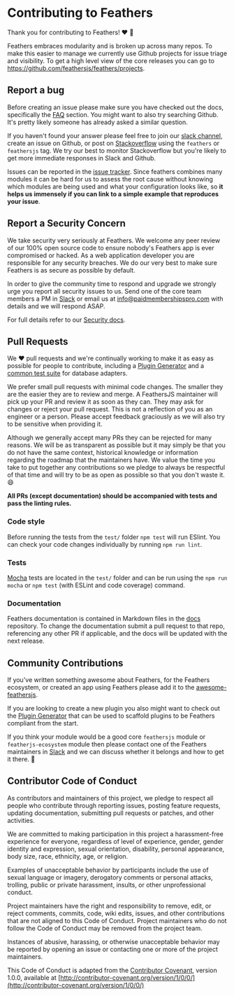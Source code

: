 # Contributing to Feathers

Thank you for contributing to Feathers! :heart: :tada:

Feathers embraces modularity and is broken up across many repos. To make this easier to manage we currently use Github projects for issue triage and visibility. To get a high level view of the core releases you can go to https://github.com/feathersjs/feathers/projects.

## Report a bug

Before creating an issue please make sure you have checked out the docs, specifically the [FAQ](https://docs.paidmembershipspro.com/help/faq.html) section. You might want to also try searching Github. It's pretty likely someone has already asked a similar question.

If you haven't found your answer please feel free to join our [slack channel](http://slack.paidmembershipspro.com), create an issue on Github, or post on [Stackoverflow](http://stackoverflow.com) using the `feathers` or `feathersjs` tag. We try our best to monitor Stackoverflow but you're likely to get more immediate responses in Slack and Github.

Issues can be reported in the [issue tracker](https://github.com/feathersjs/feathers/issues).  Since feathers combines many modules it can be hard for us to assess the root cause without knowing which modules are being used and what your configuration looks like, so **it helps us immensely if you can link to a simple example that reproduces your issue**.

## Report a Security Concern

We take security very seriously at Feathers. We welcome any peer review of our 100% open source code to ensure nobody's Feathers app is ever compromised or hacked. As a web application developer you are responsible for any security breaches. We do our very best to make sure Feathers is as secure as possible by default.

In order to give the community time to respond and upgrade we strongly urge you report all security issues to us. Send one of the core team members a PM in [Slack](http://slack.paidmembershipspro.com) or email us at <a href="mailto:">info@paidmembershipspro.com</a> with details and we will respond ASAP.

For full details refer to our [Security docs](https://docs.paidmembershipspro.com/SECURITY.html).

## Pull Requests

We :heart: pull requests and we're continually working to make it as easy as possible for people to contribute, including a [Plugin Generator](https://github.com/feathersjs/generator-feathers-plugin) and a [common test suite](https://github.com/feathersjs/feathers-service-tests) for database adapters.

We prefer small pull requests with minimal code changes. The smaller they are the easier they are to review and merge. A FeathersJS maintainer will pick up your PR and review it as soon as they can. They may ask for changes or reject your pull request. This is not a reflection of you as an engineer or a person. Please accept feedback graciously as we will also try to be sensitive when providing it.

Although we generally accept many PRs they can be rejected for many reasons. We will be as transparent as possible but it may simply be that you do not have the same context, historical knowledge or information regarding the roadmap that the maintainers have. We value the time you take to put together any contributions so we pledge to always be respectful of that time and will try to be as open as possible so that you don't waste it. :smile:

**All PRs (except documentation) should be accompanied with tests and pass the linting rules.**

### Code style

Before running the tests from the `test/` folder `npm test` will run ESlint. You can check your code changes individually by running `npm run lint`.

### Tests

[Mocha](http://mochajs.org/) tests are located in the `test/` folder and can be run using the `npm run mocha` or `npm test` (with ESLint and code coverage) command.

### Documentation

Feathers documentation is contained in Markdown files in the [docs](https://github.com/feathersjs/docs) repository. To change the documentation submit a pull request to that repo, referencing any other PR if applicable, and the docs will be updated with the next release.

## Community Contributions

If you've written something awesome about Feathers, for the Feathers ecosystem, or created an app using Feathers please add it to the [awesome-feathersjs](https://github.com/feathersjs-ecosystem/awesome-feathersjs).

If you are looking to create a new plugin you also might want to check out the [Plugin Generator](https://github.com/feathersjs/generator-feathers-plugin) that can be used to scaffold plugins to be Feathers compliant from the start.

If you think your module would be a good core `feathersjs` module or `featherjs-ecosystem` module then please contact one of the Feathers maintainers in [Slack](http://slack.paidmembershipspro.com) and we can discuss whether it belongs and how to get it there. :beers:

## Contributor Code of Conduct

As contributors and maintainers of this project, we pledge to respect all people who contribute through reporting issues, posting feature requests, updating documentation, submitting pull requests or patches, and other activities.

We are committed to making participation in this project a harassment-free experience for everyone, regardless of level of experience, gender, gender identity and expression, sexual orientation, disability, personal appearance, body size, race, ethnicity, age, or religion.

Examples of unacceptable behavior by participants include the use of sexual language or imagery, derogatory comments or personal attacks, trolling, public or private harassment, insults, or other unprofessional conduct.

Project maintainers have the right and responsibility to remove, edit, or reject comments, commits, code, wiki edits, issues, and other contributions that are not aligned to this Code of Conduct. Project maintainers who do not follow the Code of Conduct may be removed from the project team.

Instances of abusive, harassing, or otherwise unacceptable behavior may be reported by opening an issue or contacting one or more of the project maintainers.

This Code of Conduct is adapted from the [Contributor Covenant](http://contributor-covenant.org), version 1.0.0, available at [http://contributor-covenant.org/version/1/0/0/](http://contributor-covenant.org/version/1/0/0/)
